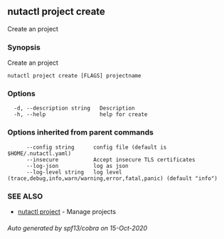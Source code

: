 ## nutactl project create

Create an project

### Synopsis

Create an project

```
nutactl project create [FLAGS] projectname
```

### Options

```
  -d, --description string   Description
  -h, --help                 help for create
```

### Options inherited from parent commands

```
      --config string      config file (default is $HOME/.nutactl.yaml)
      --insecure           Accept insecure TLS certificates
      --log-json           log as json
      --log-level string   log level (trace,debug,info,warn/warning,error,fatal,panic) (default "info")
```

### SEE ALSO

* [nutactl project](nutactl_project.md)	 - Manage projects

###### Auto generated by spf13/cobra on 15-Oct-2020
